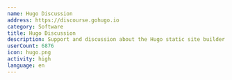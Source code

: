 ```yaml
---
name: Hugo Discussion
address: https://discourse.gohugo.io
category: Software
title: Hugo Discussion
description: Support and discussion about the Hugo static site builder.
userCount: 6876
icon: hugo.png
activity: high
language: en
---
```

